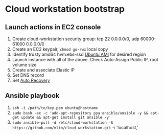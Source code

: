 # Cloud workstation bootstrap

## Launch actions in EC2 console

1. Create cloud-workstation security group: tcp 22 0.0.0.0/0, udp 60000-61000 0.0.0.0/0
1. Create an EC2 keypair, `chmod go-rwx` local copy
1. Identify trusty amd64 hvm:ebs-ssd [Ubuntu AMI](http://cloud-images.ubuntu.com/locator/ec2/) for desired region
1. Launch instance with all of the above. Check Auto-Assign Public IP, root volume size
1. Create and associate Elastic IP
1. Set DNS record
1. Set [Auto Recovery](https://aws.amazon.com/blogs/aws/new-auto-recovery-for-amazon-ec2/)

## Ansible playbook

1. `ssh -i /path/to/key.pem ubuntu@hostname`
2. `sudo bash -ex -c 'add-apt-repository ppa:ansible/ansible -y && apt-get update && apt-get install git ansible -y'`
3. `sudo ansible-pull -d /etc/cloud-workstation -U https://github.com/mlin/cloud-workstation.git` -i 'localhost,'
